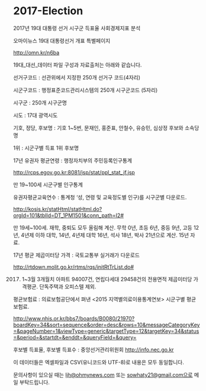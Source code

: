 # 2017-Election
2017년 19대 대통령 선거 시구군 득표율 사회경제지표 분석

오마이뉴스 19대 대통령선거 개표 특별페이지

http://omn.kr/n6ba

19대_대선_데이터 파일 구성과 자료출처는 아래와 같습니다.

선거구코드 : 선관위에서 지정한 250개 선거구 코드(4자리)

시군구코드 : 행정표준코드관리시스템의 250개 시구군코드 (5자리)

시구군 : 250개 시구군명

시도 : 17대 광역시도

기호, 정당, 후보명 : 기호 1~5번, 문재인, 홍준표, 안철수, 유승민, 심상정 후보와 소속당명

1위 : 시군구별 득표 1위 후보명


17년 유권자 평균연령 : 행정자치부의 주민등록인구통계

http://rcps.egov.go.kr:8081/jsp/stat/ppl_stat_jf.jsp 

만 19~100세 시군구별 인구통계


유권자평균교육연수 : 통계청 ‘성, 연령 및 교육정도별 인구)를 시구군별 다운로드. 

http://kosis.kr/statHtml/statHtml.do?orgId=101&tblId=DT_1PM1501&conn_path=I2# 

만 19세~100세. 재학, 중퇴도 모두 올림해 계산. 무학 0년, 초등 6년, 중등 9년, 고등 12년, 4년제 이하 대학, 14년, 4년제 대학 16년, 석사 18년, 박사 21년으로 계산. 15년 자료. 

17년 평균 제곱미터당 가격 : 국토교통부 실거래가 다운로드

http://rtdown.molit.go.kr/rtms/rqs/initRtTrList.do# 

2017. 1~3월 3개월치 아파트 94007건, 연립다세대 29458건의 전용면적 제곱미터당 가격평균. 단독주택과 오피스텔 제외. 


평균보험료 :  의료보험공단에서 펴낸 <2015 지역별의료이용통계연보> 시군구별 평균보험료. 

http://www.nhis.or.kr/bbs7/boards/B0080/21970?boardKey=34&sort=sequence&order=desc&rows=10&messageCategoryKey=&pageNumber=1&viewType=generic&targetType=12&targetKey=34&status=&period=&startdt=&enddt=&queryField=&query=


후보별 득표율, 후보별 득표수 : 중앙선거관리위원회
 http://info.nec.go.kr

이 데이터들은 엑셀파일과 CSV(유니코드와 UTF-8)로 내용은 모두 동일합니다.

문의사항이 있으실 때는 ljh@ohmynews.com 또는 sowhaty21@gmail.com으로 메일 부탁드립니다. 
